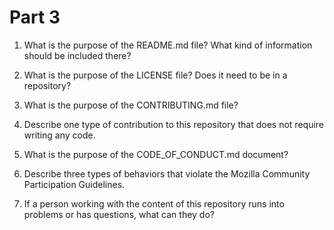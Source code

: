 # Part 3

1. What is the purpose of the README.md file? What kind of information should be included there?

3. What is the purpose of the LICENSE file? Does it need to be in a repository?

5. What is the purpose of the CONTRIBUTING.md file?

7. Describe one type of contribution to this repository that does not require writing any code.

9. What is the purpose of the CODE_OF_CONDUCT.md document?

11. Describe three types of behaviors that violate the Mozilla Community Participation Guidelines.

13. If a person working with the content of this repository runs into problems or has questions, what can they do?
